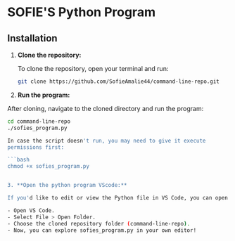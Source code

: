 # SOFIE'S Python Program

## Installation

1. **Clone the repository:**

   To clone the repository, open your terminal and run:

   ```bash
   git clone https://github.com/SofieAmalie44/command-line-repo.git  


2. **Run the program:**

  After cloning, navigate to the cloned directory and run the program:

  ```bash
  cd command-line-repo
  ./sofies_program.py  

  In case the script doesn't run, you may need to give it execute 
  permissions first:

  ```bash
  chmod +x sofies_program.py


3. **Open the python program VScode:**

  If you'd like to edit or view the Python file in VS Code, you can open the repository folder:

  - Open VS Code.
  - Select File > Open Folder.
  - Choose the cloned repository folder (command-line-repo).
  - Now, you can explore sofies_program.py in your own editor!
